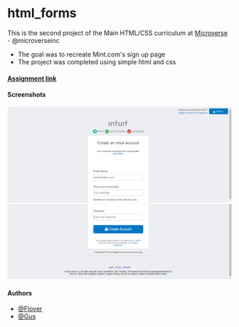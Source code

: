 # html_forms

This is the second project of the Main HTML/CSS curriculum at [Microverse](https://www.microverse.org/) - @microverseinc
* The goal was to recreate Mint.com's sign up page
* The project was completed using simple html and css 

#### [Assignment link](https://www.theodinproject.com/courses/html5-and-css3/lessons/html-forms)

#### Screenshots

 ![alt Not found](assets/screenshots/Screenshot_1.png)
 ![alt Not found](assets/screenshots/Screenshot_2.png)


#### Authors

* [@Flover](https://github.com/flov3rh)
* [@Gus](https://github.com/gustavocesena/)
